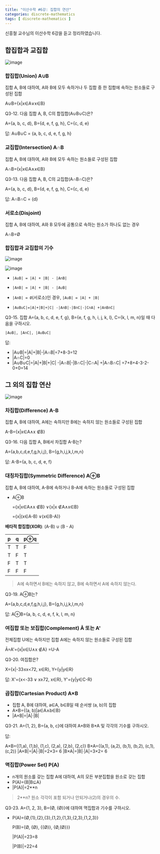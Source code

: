 ```yaml
---
title: "이산수학 #6강: 집합의 연산"
categories: discrete-mathematics
tags: [ discrete-mathematics ]
---
```


신흥철 교수님의 이산수학 6강을 듣고 정리하였습니다.


## 합집합과 교집합

![image](https://user-images.githubusercontent.com/50407047/94991065-67987500-05bb-11eb-967c-e4b3db9a1c29.png)

### 합집합(Union) A∪B

집합 A, B에 대하여, A와 B에 모두 속하거나 두 집합 중 한 집합에 속하는 원소들로 구성된 집합

A∪B={x|x∈A∨x∈B}



Q3-12. 다음 집합 A, B, C의 합집합(A∪B∪C)은?

A={a, b, c, d}, B={d, e, f, g, h}, C={c, d, e}

답: A∪B∪C = {a, b, c, d, e, f, g, h}



### 교집합(Intersection) A∩B

집합 A, B에 대하여, A와 B에 모두 속하는 원소들로 구성된 집합

A∩B={x|x∈A∧x∈B}



Q3-13. 다음 집합 A, B, C의 교집합(A∩B∩C)은?

A={a, b, c, d}, B={d, e, f, g, h}, C={c, d, e}

답: A∩B∩C = {d}



### 서로소(Disjoint)

집합 A, B에 대하여, A와 B 모두에 공통으로 속하는 원소가 하나도 없는 경우

A∩B=Ø 



### 합집합과 교집합의 기수

![image](https://user-images.githubusercontent.com/50407047/94991061-60716700-05bb-11eb-8384-d0a7f30b0825.png)

![image](https://user-images.githubusercontent.com/50407047/94991057-5bacb300-05bb-11eb-98c7-8546ff857772.png)

- `|A∪B| = |A| + |B| - |A∩B|`
- `|A∩B| = |A| + |B| - |A∪B|`
- `|A∩B| = Ø`(서로소)인 경우, `|A∪B| = |A| + |B|`

- `|A∪B∪C|=|A|+|B|+|C| -|A∩B|-|B∩C|-|C∩A| +|A∩B∩C|`



Q3-15. 집합 A={a, b, c, d, e, f, g}, B={e, f, g, h, i, j, k, l}, C={k, l, m, n}일 때 다음을 구하시오.

`|A∪B|, |A∩C|, |A∪B∪C|`

답:

- |A∪B|=|A|+|B|-|A∩B|=7+8-3=12
- |A∩C|=0
- |A∪B∪C|=|A|+|B|+|C| -|A∩B|-|B∩C|-|C∩A| +|A∩B∩C| =7+8+4-3-2-0+0=14



## 그 외의 집합 연산

![image](https://user-images.githubusercontent.com/50407047/94991222-995e0b80-05bc-11eb-9897-6086043d4f18.png)

### 차집합(Difference) A-B

집합 A, B에 대하여, A에는 속하지만 B에는 속하지 않는 원소들로 구성된 집합

A-B={x|x∈A∧x ∉B}



Q3-16. 다음 집합 A, B에서 차집합 A-B는?

A={a,b,c,d,e,f,g,h,i,j}, B={g,h,i,j,k,l,m,n}

답: A-B={a, b, c, d, e, f}



### 대칭차집합(Symmetric Difference) A⊕B

집합 A, B에 대하여, A-B에 속하거나 B-A에 속하는 원소들로 구성된 집합

- A⊕B

  ={x|x∈A∧x ∉B} ∨{x|x ∉A∧x∈B}

  ={x|(x∈A-B) ∨(x∈B-A)}

**배타적 합집합(XOR)**: (A-B) ∪ (B - A)

| p    | q    | p⊕q  |
| ---- | ---- | ---- |
| T    | T    | F    |
| T    | F    | T    |
| F    | T    | T    |
| F    | F    | F    |

> A에 속하면서 B에는 속하지 않고, B에 속하면서 A에 속하지 않는다.



Q3-19. A⊕B는?

A={a,b,c,d,e,f,g,h,i,j}, B={g,h,i,j,k,l,m,n}

답: A⊕B={a, b, c, d, e, f, k, l, m, n}



### 여집합 또는 보집합(Complement) Ā 또는 A'

전체집합 U에는 속하지만 집합 A에는 속하지 않는 원소들로 구성된 집합

Ā=A'={x|x∈U∧x ∉A} =U-A



Q3-20. 여집합은?

X={x|-33≤x<72, x∈R}, Y={y|y∈R}

답: X'={x<-33 ∨ x≥72, x∈R}, Y'={y|y∈C-R}



### 곱집합(Cartesian Product) A×B

- 집합 A, B에 대하여, a∈A, b∈B일 때 순서쌍 (a, b)의 집합
- A×B={(a, b)|a∈A∧b∈B} 
- |A×B|=|A|·|B|



Q3-21. A={1, 2}, B={a, b, c}에 대하여 A×B와 B×A 및 각각의 기수를 구하시오.

답:

A×B={(1,a), (1,b), (1,c), (2,a), (2,b), (2,c)} 
B×A={(a,1), (a,2), (b,1), (b,2), (c,1), (c,2)} 
|A×B|=|A|·|B|=2×3= 6
|B×A|=|B|·|A|=3×2= 6

### 멱집합(Power Set) P(A)

- n개의 원소를 갖는 집합 A에 대하여, A의 모든 부분집합을 원소로 갖는 집합
- P(A)={B|B⊆A} 
- |P(A)|=2**n

> 2**n? 원소 각각이 포함 되거나 안되거나(2)의 경우의 수.



Q3-23.  A={1, 2, 3}, B={Ø, {Ø}}에 대하여 멱집합과 기수를 구하시오.

- P(A)={Ø,{1},{2},{3},{1,2},{1,3},{2,3},{1,2,3}}

  P(B)={Ø, {Ø}, {{Ø}}, {Ø,{Ø}}}

  |P(A)|=23=8

  |P(B)|=22=4